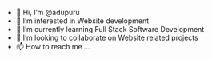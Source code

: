 - 👋 Hi, I’m @adupuru
- 👀 I’m interested in Website development
- 🌱 I’m currently learning Full Stack Software Development
- 💞️ I’m looking to collaborate on Website related projects
- 📫 How to reach me ...

<!---
adupuru/adupuru is a ✨ special ✨ repository because its `README.md` (this file) appears on your GitHub profile.
You can click the Preview link to take a look at your changes.
--->
